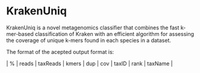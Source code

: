# KrakenUniq

KrakenUniq is a novel metagenomics classifier that combines the fast k-mer-based classification of Kraken with an efficient algorithm for assessing the coverage of unique k-mers found in each species in a dataset.

The format of the acepted output format is:

| % | reads | taxReads | kmers | dup | cov | taxID | rank | taxName |
